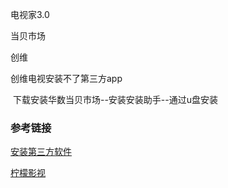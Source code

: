 电视家3.0

当贝市场

创维

创维电视安装不了第三方app

​	下载安装华数当贝市场--安装安装助手--通过u盘安装



### 参考链接

[安装第三方软件](https://www.znds.com/jc/article/864901-1.html)

[柠檬影视](https://note.youdao.com/ynoteshare/index.html?id=23d4489db6c6dc3872b328d091846fc3&type=note&_time=1643595583234)